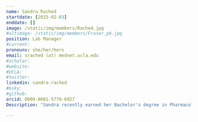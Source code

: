 ```yaml
---
name: Sandra Rached
startdate: [2025-02-03]
enddate: []
image: /static/img/members/Rached.jpg
#altimage: /static/img/members/Fraser_pb.jpg
position: Lab Manager 
#current:
pronouns: she/her/hers
email: srached (at) mednet.ucla.edu
#scholar: 
#website:
#UCLA: 
#twitter: 
linkedin: sandra-rached
#bsky: 
#github: 
orcid: 0009-0001-5778-6927
Description: "Sandra recently earned her Bachelor's degree in Pharmacology from [UCSB](https://undergrad.biology.ucsb.edu/majors/pharmacology). During undergrad, she worked in drug development and quality control at [Vascular Biosciences](https://vascularbiosciences.com/). There, her research focused on developing and optimizing a peptide-conjugated liposome drug delivery system that preferentially targets diseased tissues in pulmonary hypertension. In the Samelson lab, Sandra is responsible for lab management, protein biochemistry, and molecular and cell biology experiments. Outside of the lab, Sandra likes going on long walks, cooking, sewing, and vintage shopping."   

---
```

